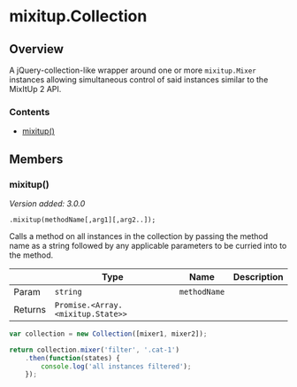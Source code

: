 # mixitup.Collection

## Overview

A jQuery-collection-like wrapper around one or more `mixitup.Mixer` instances
allowing simultaneous control of said instances similar to the MixItUp 2 API.

### Contents

- [mixitup()](#mixitup)


## Members

<h3 id="mixitup">mixitup()</h3>

*Version added: 3.0.0*

`
.mixitup(methodName[,arg1][,arg2..]);
`

Calls a method on all instances in the collection by passing the method
name as a string followed by any applicable parameters to be curried into
to the method.

|   |Type | Name | Description
|---|--- | --- | ---
|Param   |`string` | `methodName` | 
|Returns |`Promise.<Array.<mixitup.State>>` | 




```js
var collection = new Collection([mixer1, mixer2]);

return collection.mixer('filter', '.cat-1')
    .then(function(states) {
        console.log('all instances filtered');
    });
```

